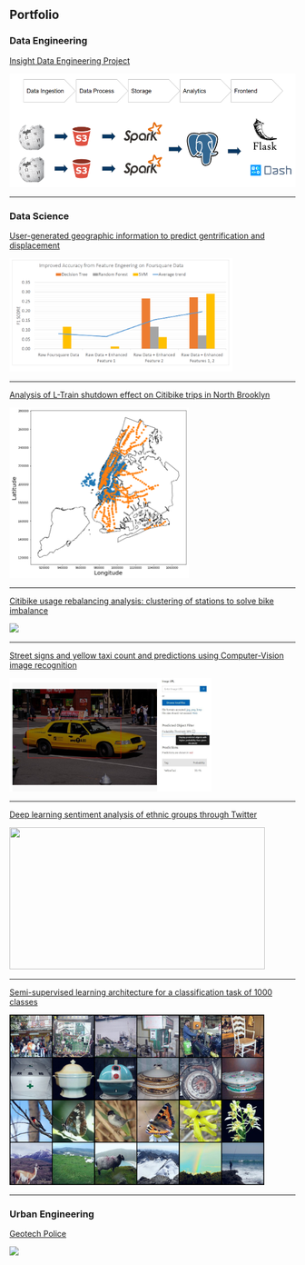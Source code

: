 ## Portfolio

### Data Engineering

[Insight Data Engineering Project](https://github.com/mv1742/Wiki_Bias/)

<img src= "https://raw.githubusercontent.com/mv1742/Wiki_Bias/master/figs/Pipeline.png" height="200">
           
---

### Data Science

[User-generated geographic information to predict gentrification and displacement](https://mv1742.github.io/udpny_website/)

<img src="https://raw.githubusercontent.com/mv1742/UDPNY/master/Notebooks/Capstone.png" height="200">

---

[Analysis of L-Train shutdown effect on Citibike trips in North Brooklyn](https://www.authorea.com/343291/WvCJMi1pNDL6i1gUT_rstw)

<img src="https://raw.githubusercontent.com/mv1742/PUI2018_mv1742/master/Extra_Credit_mv1742/Trains.png" height="300">

---

[Citibike usage rebalancing analysis: clustering of stations to solve bike imbalance](https://github.com/mv1742/CitiBike_Usage_Analysis)

<img src="https://raw.githubusercontent.com/mv1742/CitiBike_Usage_Analysis/master/Visualizations/end.gif" height="400">

---

[Street signs and yellow taxi count and predictions using Computer-Vision image recognition](https://github.com/Streets-Data-Collaborative/groundwork-detection)

<img src="https://raw.githubusercontent.com/mv1742/groundwork-detection/master/Taxis.jpeg" height="200">

---

[Deep learning sentiment analysis of ethnic groups through Twitter](https://www.overleaf.com/read/yhvvshpgcsbk)

<img src="https://github.com/mv1742/NLP_Twitter_Sentiment/blob/master/plots/Moving_Average.png?raw=true" width="450" height="250">

---

[Semi-supervised learning architecture for a classification task of 1000 classes](https://towardsdatascience.com/learning-like-babies-image-classification-using-semi-supervised-learning-ccfb5b391d1f)

<img src="https://github.com/mv1742/DLFinalProject/blob/master/plots/vis_rot.png?raw=true" height="300">

---


### Urban Engineering

[Geotech Police](https://github.com/mv1742/Geo_Police/)

<img src= "https://raw.githubusercontent.com/mv1742/GEOPolice/master/Figs/GeoPolice.png">


